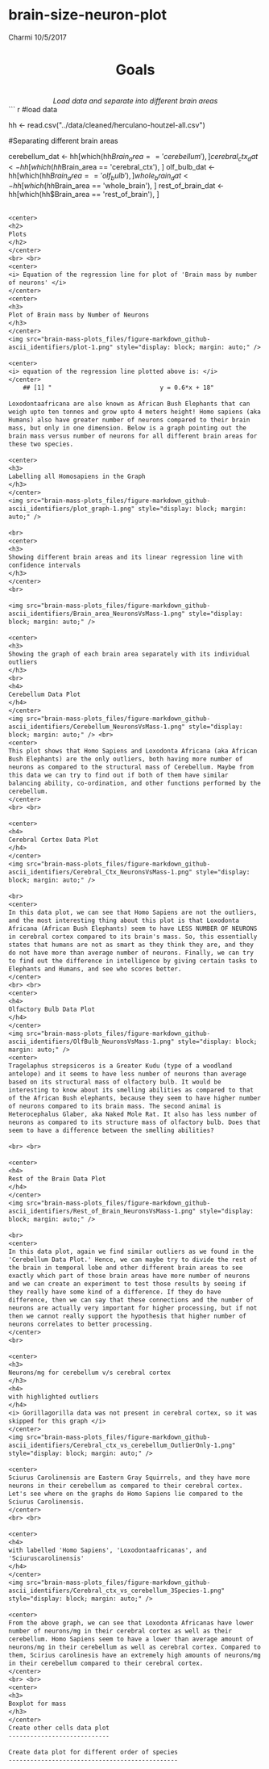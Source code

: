 brain-size-neuron-plot
================
Charmi
10/5/2017

<center>
<h1>
Goals
</h1>
<br> <i>Load data and separate into different brain areas</i>
</center>
``` r
#load data

hh <- read.csv("../data/cleaned/herculano-houtzel-all.csv")

#Separating different brain areas

cerebellum_dat <- hh[which(hh$Brain_area == 'cerebellum'),]
cerebral_ctx_dat <- hh[which(hh$Brain_area == 'cerebral_ctx'), ]
olf_bulb_dat <- hh[which(hh$Brain_area == 'olf_bulb'), ]
whole_brain_dat <- hh[which(hh$Brain_area == 'whole_brain'), ]
rest_of_brain_dat <- hh[which(hh$Brain_area == 'rest_of_brain'), ]
```

<center>
<h2>
Plots
</h2>
</center>
<br> <br>
<center>
<i> Equation of the regression line for plot of 'Brain mass by number of neurons' </i>
</center>
<center>
<h3>
Plot of Brain mass by Number of Neurons
</h3>
</center>
<img src="brain-mass-plots_files/figure-markdown_github-ascii_identifiers/plot-1.png" style="display: block; margin: auto;" />

<center>
<i> equation of the regression line plotted above is: </i>
</center>
    ## [1] "                              y = 0.6*x + 18"

Loxodontaafricana are also known as African Bush Elephants that can weigh upto ten tonnes and grow upto 4 meters height! Homo sapiens (aka Humans) also have greater number of neurons compared to their brain mass, but only in one dimension. Below is a graph pointing out the brain mass versus number of neurons for all different brain areas for these two species.

<center>
<h3>
Labelling all Homosapiens in the Graph
</h3>
</center>
<img src="brain-mass-plots_files/figure-markdown_github-ascii_identifiers/plot_graph-1.png" style="display: block; margin: auto;" />

<br>
<center>
<h3>
Showing different brain areas and its linear regression line with confidence intervals
</h3>
</center>
<br>

<img src="brain-mass-plots_files/figure-markdown_github-ascii_identifiers/Brain_area_NeuronsVsMass-1.png" style="display: block; margin: auto;" />

<center>
<h3>
Showing the graph of each brain area separately with its individual outliers
</h3>
<br>
<h4>
Cerebellum Data Plot
</h4>
</center>
<img src="brain-mass-plots_files/figure-markdown_github-ascii_identifiers/Cerebellum_NeuronsVsMass-1.png" style="display: block; margin: auto;" /> <br>
<center>
This plot shows that Homo Sapiens and Loxodonta Africana (aka African Bush Elephants) are the only outliers, both having more number of neurons as compared to the structural mass of Cerebellum. Maybe from this data we can try to find out if both of them have similar balancing ability, co-ordination, and other functions performed by the cerebellum.
</center>
<br> <br>

<center>
<h4>
Cerebral Cortex Data Plot
</h4>
</center>
<img src="brain-mass-plots_files/figure-markdown_github-ascii_identifiers/Cerebral_Ctx_NeuronsVsMass-1.png" style="display: block; margin: auto;" />

<br>
<center>
In this data plot, we can see that Homo Sapiens are not the outliers, and the most interesting thing about this plot is that Loxodonta Africana (African Bush Elephants) seem to have LESS NUMBER OF NEURONS in cerebral cortex compared to its brain's mass. So, this essentially states that humans are not as smart as they think they are, and they do not have more than average number of neurons. Finally, we can try to find out the difference in intelligence by giving certain tasks to Elephants and Humans, and see who scores better.
</center>
<br> <br>
<center>
<h4>
Olfactory Bulb Data Plot
</h4>
</center>
<img src="brain-mass-plots_files/figure-markdown_github-ascii_identifiers/OlfBulb_NeuronsVsMass-1.png" style="display: block; margin: auto;" />
<center>
Tragelaphus strepsiceros is a Greater Kudu (type of a woodland antelope) and it seems to have less number of neurons than average based on its structural mass of olfactory bulb. It would be interesting to know about its smelling abilities as compared to that of the African Bush elephants, because they seem to have higher number of neurons compared to its brain mass. The second animal is Heterocephalus Glaber, aka Naked Mole Rat. It also has less number of neurons as compared to its structure mass of olfactory bulb. Does that seem to have a difference between the smelling abilities?

<br> <br>

<center>
<h4>
Rest of the Brain Data Plot
</h4>
</center>
<img src="brain-mass-plots_files/figure-markdown_github-ascii_identifiers/Rest_of_Brain_NeuronsVsMass-1.png" style="display: block; margin: auto;" />

<br>
<center>
In this data plot, again we find similar outliers as we found in the 'Cerebellum Data Plot.' Hence, we can maybe try to divide the rest of the brain in temporal lobe and other different brain areas to see exactly which part of those brain areas have more number of neurons and we can create an experiment to test those results by seeing if they really have some kind of a difference. If they do have difference, then we can say that these connections and the number of neurons are actually very important for higher processing, but if not then we cannot really support the hypothesis that higher number of neurons correlates to better processing.
</center>
<br>

<center>
<h3>
Neurons/mg for cerebellum v/s cerebral cortex
</h3>
<h4>
with highlighted outliers
</h4>
<i> Gorillagorilla data was not present in cerebral cortex, so it was skipped for this graph </i>
</center>
<img src="brain-mass-plots_files/figure-markdown_github-ascii_identifiers/Cerebral_ctx_vs_cerebellum_OutlierOnly-1.png" style="display: block; margin: auto;" />

<center>
Sciurus Carolinensis are Eastern Gray Squirrels, and they have more neurons in their cerebellum as compared to their cerebral cortex. Let's see where on the graphs do Homo Sapiens lie compared to the Sciurus Carolinensis.
</center>
<br> <br>

<center>
<h4>
with labelled 'Homo Sapiens', 'Loxodontaafricanas', and 'Sciuruscarolinensis'
</h4>
</center>
<img src="brain-mass-plots_files/figure-markdown_github-ascii_identifiers/Cerebral_ctx_vs_cerebellum_3Species-1.png" style="display: block; margin: auto;" />

<center>
From the above graph, we can see that Loxodonta Africanas have lower number of neurons/mg in their cerebral cortex as well as their cerebellum. Homo Sapiens seem to have a lower than average amount of neurons/mg in their cerebellum as well as cerebral cortex. Compared to them, Scirius carolinesis have an extremely high amounts of neurons/mg in their cerebellum compared to their cerebral cortex.
</center>
<br> <br>
<center>
<h3>
Boxplot for mass
</h3>
</center>
Create other cells data plot
----------------------------

Create data plot for different order of species
-----------------------------------------------
